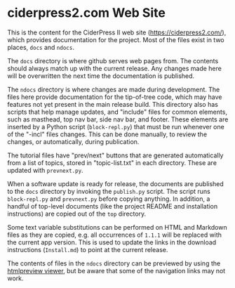 # ciderpress2.com Web Site #

This is the content for the CiderPress II web site (https://ciderpress2.com/),
which provides documentation for the project.  Most of the files exist in two
places, `docs` and `ndocs`.

The `docs` directory is where github serves web pages from.  The contents
should always match up with the current release.  Any changes made here will
be overwritten the next time the documentation is published.

The `ndocs` directory is where changes are made during development.  The
files here provide documentation for the tip-of-tree code, which may have
features not yet present in the main release build.  This directory
also has scripts that help manage updates, and "include" files for common
elements, such as masthead, top nav bar, side nav bar, and footer.  These
elements are inserted by a Python script (`block-repl.py`) that must be
run whenever one of the "-incl" files changes.  This can be done manually,
to review the changes, or automatically, during publication.

The tutorial files have "prev/next" buttons that are generated automatically
from a list of topics, stored in "topic-list.txt" in each directory.  These
are updated with `prevnext.py`.

When a software update is ready for release, the documents are published to
the `docs` directory by invoking the `publish.py` script.  The script runs
`block-repl.py` and `prevnext.py` before copying anything.  In addition, a
handful of top-level documents (like the project README and installation
instructions) are copied out of the `top` directory.

Some text variable substitutions can be performed on HTML and Markdown files
as they are copied, e.g. all occurrences of `1.1.1` will be replaced with
the current app version.  This is used to update the links in the download
instructions (`Install.md`) to point at the current release.

The contents of files in the `ndocs` directory can be previewed by using the
[htmlpreview viewer](https://htmlpreview.github.io/?https://github.com/fadden/ciderpress2/blob/master/ndocs/index.html),
but be aware that some of the navigation links may not work.
